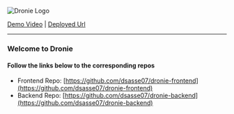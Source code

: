 ![Dronie Logo](https://i.imgur.com/s3wbqbY.png)

[Demo Video](https://www.youtube.com/watch?v=CUclDYx6XKo) | [Deployed Url](https://dronie.netlify.app)

---  

### Welcome to Dronie
#### Follow the links below to the corresponding repos

* Frontend Repo: [https://github.com/dsasse07/dronie-frontend](https://github.com/dsasse07/dronie-frontend)
* Backend Repo: [https://github.com/dsasse07/dronie-backend](https://github.com/dsasse07/dronie-backend)


